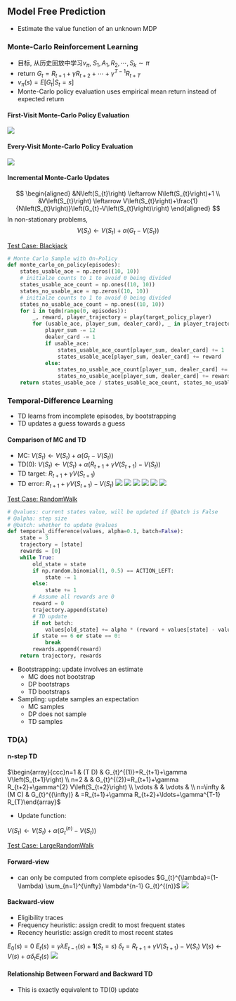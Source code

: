 <head>
    <script src="https://cdn.mathjax.org/mathjax/latest/MathJax.js?config=TeX-AMS-MML_HTMLorMML" type="text/javascript"></script>
    <script type="text/x-mathjax-config">
    	MathJax.Hub.Config({tex2jax: {
             inlineMath: [['$','$']],
             displayMath: [["\\(","\\)"],["\\[","\\]"]],
             processEscapes: true
           }
         });
    </script>
</head>

## Model Free Prediction

* Estimate the value function of an unknown MDP

### Monte-Carlo Reinforcement Learning

* 目标, 从历史回放中学习$v_\pi$, $S_1,A_1,R_2,\cdots,S_k\sim \pi$
* return $G_t=R_{t+1}+\gamma R_{t+2}+\cdots+\gamma^{T-1}R_{t+T}$
* $v_\pi(s)=E[G_t|S_t=s]$
* Monte-Carlo policy evaluation uses empirical mean return instead of expected return

#### First-Visit Monte-Carlo Policy Evaluation
![](images/2022-02-07-19-14-27.png)
#### Every-Visit Monte-Carlo Policy Evaluation
![](images/2022-02-07-19-15-07.png)
#### Incremental Monte-Carlo Updates
$$
\begin{aligned}
&N\left(S_{t}\right) \leftarrow N\left(S_{t}\right)+1 \\
&V\left(S_{t}\right) \leftarrow V\left(S_{t}\right)+\frac{1}{N\left(S_{t}\right)}\left(G_{t}-V\left(S_{t}\right)\right)
\end{aligned}
$$
In non-stationary problems,
$$
V\left(S_{t}\right) \leftarrow V\left(S_{t}\right)+\alpha\left(G_{t}-V\left(S_{t}\right)\right)
$$

[Test Case: Blackjack](../demos/reinforcement/blackjack.ipynb)

```python
# Monte Carlo Sample with On-Policy
def monte_carlo_on_policy(episodes):
    states_usable_ace = np.zeros((10, 10))
    # initialze counts to 1 to avoid 0 being divided
    states_usable_ace_count = np.ones((10, 10))
    states_no_usable_ace = np.zeros((10, 10))
    # initialze counts to 1 to avoid 0 being divided
    states_no_usable_ace_count = np.ones((10, 10))
    for i in tqdm(range(0, episodes)):
        _, reward, player_trajectory = play(target_policy_player)
        for (usable_ace, player_sum, dealer_card), _ in player_trajectory:
            player_sum -= 12
            dealer_card -= 1
            if usable_ace:
                states_usable_ace_count[player_sum, dealer_card] += 1
                states_usable_ace[player_sum, dealer_card] += reward
            else:
                states_no_usable_ace_count[player_sum, dealer_card] += 1
                states_no_usable_ace[player_sum, dealer_card] += reward
    return states_usable_ace / states_usable_ace_count, states_no_usable_ace / states_no_usable_ace_count

```


### Temporal-Difference Learning
* TD learns from incomplete episodes, by bootstrapping
* TD updates a guess towards a guess

####  Comparison of MC and TD
* MC: $V\left(S_{t}\right) \leftarrow V\left(S_{t}\right)+\alpha\left(G_{t}-V\left(S_{t}\right)\right)$
* TD(0): $V\left(S_{t}\right) \leftarrow V\left(S_{t}\right)+\alpha\left(R_{t+1}+\gamma V\left(S_{t+1}\right)-V\left(S_{t}\right)\right)$
* TD target: $R_{t+1}+\gamma V\left(S_{t+1}\right)$
* TD error: $R_{t+1}+\gamma V\left(S_{t+1}\right)-V\left(S_{t}\right)$
![](images/2022-02-07-19-42-36.png)
![](images/2022-02-07-19-43-53.png)
![](images/2022-02-07-19-48-27.png)
![](images/2022-02-07-19-47-46.png)
![](images/2022-02-07-19-48-50.png)
![](images/2022-02-07-19-49-07.png)


[Test Case: RandomWalk](../demos/reinforcement/random_walk.ipynb)
```python
# @values: current states value, will be updated if @batch is False
# @alpha: step size
# @batch: whether to update @values
def temporal_difference(values, alpha=0.1, batch=False):
    state = 3
    trajectory = [state]
    rewards = [0]
    while True:
        old_state = state
        if np.random.binomial(1, 0.5) == ACTION_LEFT:
            state -= 1
        else:
            state += 1
        # Assume all rewards are 0
        reward = 0
        trajectory.append(state)
        # TD update
        if not batch:
            values[old_state] += alpha * (reward + values[state] - values[old_state])
        if state == 6 or state == 0:
            break
        rewards.append(reward)
    return trajectory, rewards
```

* Bootstrapping: update involves an estimate
  * MC does not bootstrap
  * DP bootstraps
  * TD bootstraps
* Sampling: update samples an expectation
  * MC samples
  * DP does not sample
  * TD samples



### TD($\lambda$)

#### n-step TD

$\begin{array}{ccc}n=1 & (T D) & G_{t}^{(1)}=R_{t+1}+\gamma V\left(S_{t+1}\right) \\ n=2 & & G_{t}^{(2)}=R_{t+1}+\gamma R_{t+2}+\gamma^{2} V\left(S_{t+2}\right) \\ \vdots & & \vdots & \\ n=\infty & (M C) & G_{t}^{(\infty)} & =R_{t+1}+\gamma R_{t+2}+\ldots+\gamma^{T-1} R_{T}\end{array}$

* Update function:

$V\left(S_{t}\right) \leftarrow V\left(S_{t}\right)+\alpha\left(G_{t}^{(n)}-V\left(S_{t}\right)\right)$

[Test Case: LargeRandomWalk](../demos/reinforcement/TD_lambda.ipynb)

#### Forward-view
* can only be computed from complete episodes
$G_{t}^{\lambda}=(1-\lambda) \sum_{n=1}^{\infty} \lambda^{n-1} G_{t}^{(n)}$
![](images/2022-02-08-14-26-28.png)

#### Backward-view
* Eligibility traces
* Frequency heuristic: assign credit to most frequent states
* Recency heuristic: assign credit to most recent states

$E_{0}(s)=0$
$E_{t}(s)=\gamma \lambda E_{t-1}(s)+\mathbf{1}\left(S_{t}=s\right)$
$\delta_{t} =R_{t+1}+\gamma V\left(S_{t+1}\right)-V\left(S_{t}\right)$
$V(s)  \leftarrow V(s)+\alpha \delta_{t} E_{t}(s)$
![](images/2022-02-08-14-43-36.png)

#### Relationship Between Forward and Backward TD
* This is exactly equivalent to TD(0) update